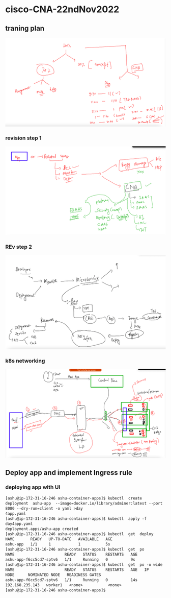 # cisco-CNA-22ndNov2022

## traning plan 

<img src="plan.png">

### revision step 1 

<img src="rev1.png">

### REv step 2 

<img src="rev2.png">

### k8s networking 

<img src="k8snet.png">

## Deploy app and implement Ingress rule 

### deploying app with UI 

```
[ashu@ip-172-31-16-246 ashu-container-apps]$ kubectl  create  deployment  ashu-app  --image=docker.io/library/adminer:latest --port 8080 --dry-run=client -o yaml >day
4app.yaml 
[ashu@ip-172-31-16-246 ashu-container-apps]$ kubectl  apply -f day4app.yaml 
deployment.apps/ashu-app created
[ashu@ip-172-31-16-246 ashu-container-apps]$ kubectl  get  deploy 
NAME       READY   UP-TO-DATE   AVAILABLE   AGE
ashu-app   1/1     1            1           5s
[ashu@ip-172-31-16-246 ashu-container-apps]$ kubectl  get  po 
NAME                      READY   STATUS    RESTARTS   AGE
ashu-app-f6cc5cd7-sptv6   1/1     Running   0          9s
[ashu@ip-172-31-16-246 ashu-container-apps]$ kubectl  get  po -o wide
NAME                      READY   STATUS    RESTARTS   AGE   IP                NODE      NOMINATED NODE   READINESS GATES
ashu-app-f6cc5cd7-sptv6   1/1     Running   0          14s   192.168.235.143   worker1   <none>           <none>
[ashu@ip-172-31-16-246 ashu-container-apps]$ 
```



